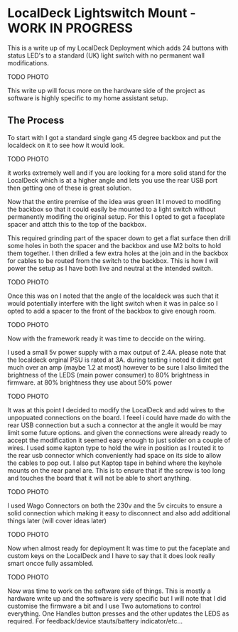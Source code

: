 # LocalDeck Lightswitch Mount - WORK IN PROGRESS

This is a write up of my LocalDeck Deployment which adds 24 buttons with status LED's to a standard (UK) light switch with no permanent wall modifications.

TODO PHOTO

This write up will focus more on the hardware side of the project as software is highly specific to my home assistant setup.

## The Process

To start with I got a standard single gang 45 degree backbox and put the localdeck on it to see how it would look.

TODO PHOTO

it works extremely well and if you are looking for a more solid stand for the LocalDeck which is at a higher angle and lets you use the rear USB port then getting one of these is great solution.

Now that the entire premise of the idea was green lit I moved to modifing the backbox so that it could easily be mounted to a light switch without permanently modifing the original setup. For this I opted to get a faceplate spacer and attch this to the top of the backbox.

This required grinding part of the spacer down to get a flat surface then drill some holes in both the spacer and the backbox and use M2 bolts to hold them together. I then drilled a few extra holes at the join and in the backbox for cables to be routed from the switch to the backbox. This is how I will power the setup as I have both live and neutral at the intended switch.

TODO PHOTO

Once this was on I noted that the angle of the localdeck was such that it would potentially interfere with the light switch when it was in palce so I opted to add a spacer to the front of the backbox to give enough room.

TODO PHOTO

Now with the framework ready it was time to deccide on the wiring.

I used a small 5v power supply with a max output of 2.4A. please note that the localdeck orginal PSU is rated at 3A. during testing i noted it didnt get much over an amp (maybe 1.2 at most) however to be sure I also limited the brightness of the LEDS (main power consumer) to 80% brightness in firmware. at 80% brightness they use about 50% power

TODO PHOTO

It was at this point I decided to modify the LocalDeck and add wires to the unpopuated connections on the board. I feeel i could have made do with the rear USB connection but a such a connector at the angle it would be may limit some future options. and given the connections were already ready to accept the modification it seemed easy enough to just solder on a couple of wires. I used some kapton type to hold the wire in position as I routed it to the rear usb connector which conveniently had space on its side to allow the cables to pop out. I also put Kaptop tape in behind where the keyhole mounts on the rear panel are. This is to ensure that if the screw is too long and touches the board that it will not be able to short anything.

TODO PHOTO

I used Wago Connectors on both the 230v and the 5v circuits to ensure a solid connection which making it easy to disconnect and also add additional things later (will cover ideas later)

TODO PHOTO

Now when almost ready for deployment It was time to put the faceplate and custom keys on the LocalDeck and I have to say that it does look really smart oncce fully assambled.

TODO PHOTO

Now was time to work on the software side of things. This is mostly a hardware write up and the software is very specific but I will note that I did customise the firmware a bit and I use Two automations to control everything. One Handles button presses and the other updates the LEDS as required. For feedback/device stauts/battery indicator/etc...

